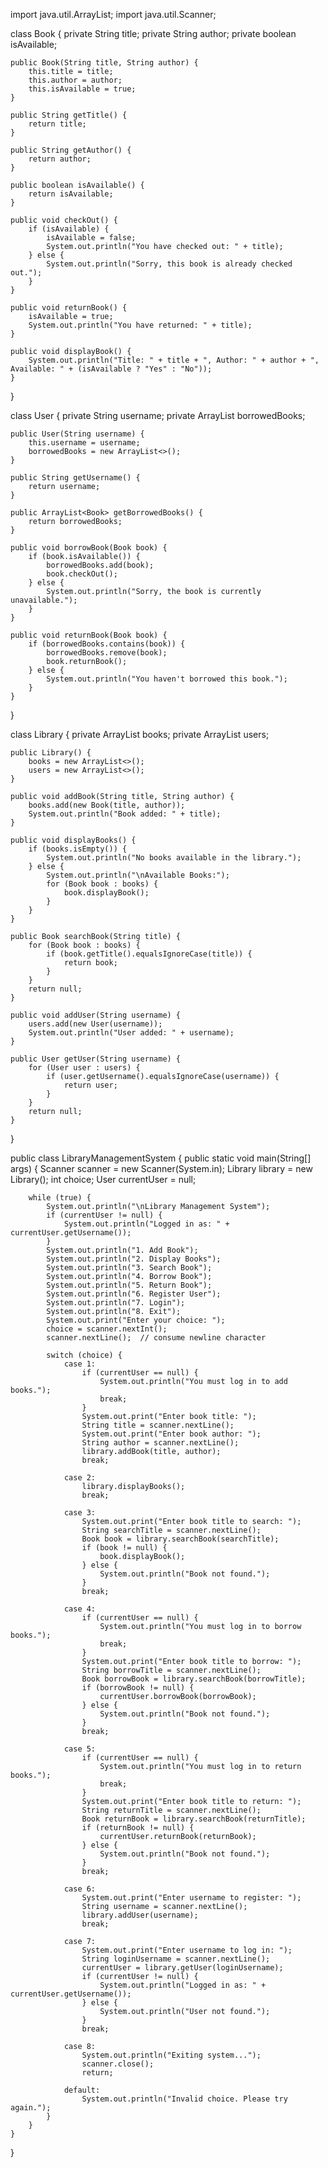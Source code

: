 import java.util.ArrayList;
import java.util.Scanner;

class Book {
    private String title;
    private String author;
    private boolean isAvailable;

    public Book(String title, String author) {
        this.title = title;
        this.author = author;
        this.isAvailable = true;
    }

    public String getTitle() {
        return title;
    }

    public String getAuthor() {
        return author;
    }

    public boolean isAvailable() {
        return isAvailable;
    }

    public void checkOut() {
        if (isAvailable) {
            isAvailable = false;
            System.out.println("You have checked out: " + title);
        } else {
            System.out.println("Sorry, this book is already checked out.");
        }
    }

    public void returnBook() {
        isAvailable = true;
        System.out.println("You have returned: " + title);
    }

    public void displayBook() {
        System.out.println("Title: " + title + ", Author: " + author + ", Available: " + (isAvailable ? "Yes" : "No"));
    }
}

class User {
    private String username;
    private ArrayList<Book> borrowedBooks;

    public User(String username) {
        this.username = username;
        borrowedBooks = new ArrayList<>();
    }

    public String getUsername() {
        return username;
    }

    public ArrayList<Book> getBorrowedBooks() {
        return borrowedBooks;
    }

    public void borrowBook(Book book) {
        if (book.isAvailable()) {
            borrowedBooks.add(book);
            book.checkOut();
        } else {
            System.out.println("Sorry, the book is currently unavailable.");
        }
    }

    public void returnBook(Book book) {
        if (borrowedBooks.contains(book)) {
            borrowedBooks.remove(book);
            book.returnBook();
        } else {
            System.out.println("You haven't borrowed this book.");
        }
    }
}

class Library {
    private ArrayList<Book> books;
    private ArrayList<User> users;

    public Library() {
        books = new ArrayList<>();
        users = new ArrayList<>();
    }

    public void addBook(String title, String author) {
        books.add(new Book(title, author));
        System.out.println("Book added: " + title);
    }

    public void displayBooks() {
        if (books.isEmpty()) {
            System.out.println("No books available in the library.");
        } else {
            System.out.println("\nAvailable Books:");
            for (Book book : books) {
                book.displayBook();
            }
        }
    }

    public Book searchBook(String title) {
        for (Book book : books) {
            if (book.getTitle().equalsIgnoreCase(title)) {
                return book;
            }
        }
        return null;
    }

    public void addUser(String username) {
        users.add(new User(username));
        System.out.println("User added: " + username);
    }

    public User getUser(String username) {
        for (User user : users) {
            if (user.getUsername().equalsIgnoreCase(username)) {
                return user;
            }
        }
        return null;
    }
}

public class LibraryManagementSystem {
    public static void main(String[] args) {
        Scanner scanner = new Scanner(System.in);
        Library library = new Library();
        int choice;
        User currentUser = null;

        while (true) {
            System.out.println("\nLibrary Management System");
            if (currentUser != null) {
                System.out.println("Logged in as: " + currentUser.getUsername());
            }
            System.out.println("1. Add Book");
            System.out.println("2. Display Books");
            System.out.println("3. Search Book");
            System.out.println("4. Borrow Book");
            System.out.println("5. Return Book");
            System.out.println("6. Register User");
            System.out.println("7. Login");
            System.out.println("8. Exit");
            System.out.print("Enter your choice: ");
            choice = scanner.nextInt();
            scanner.nextLine();  // consume newline character

            switch (choice) {
                case 1:
                    if (currentUser == null) {
                        System.out.println("You must log in to add books.");
                        break;
                    }
                    System.out.print("Enter book title: ");
                    String title = scanner.nextLine();
                    System.out.print("Enter book author: ");
                    String author = scanner.nextLine();
                    library.addBook(title, author);
                    break;

                case 2:
                    library.displayBooks();
                    break;

                case 3:
                    System.out.print("Enter book title to search: ");
                    String searchTitle = scanner.nextLine();
                    Book book = library.searchBook(searchTitle);
                    if (book != null) {
                        book.displayBook();
                    } else {
                        System.out.println("Book not found.");
                    }
                    break;

                case 4:
                    if (currentUser == null) {
                        System.out.println("You must log in to borrow books.");
                        break;
                    }
                    System.out.print("Enter book title to borrow: ");
                    String borrowTitle = scanner.nextLine();
                    Book borrowBook = library.searchBook(borrowTitle);
                    if (borrowBook != null) {
                        currentUser.borrowBook(borrowBook);
                    } else {
                        System.out.println("Book not found.");
                    }
                    break;

                case 5:
                    if (currentUser == null) {
                        System.out.println("You must log in to return books.");
                        break;
                    }
                    System.out.print("Enter book title to return: ");
                    String returnTitle = scanner.nextLine();
                    Book returnBook = library.searchBook(returnTitle);
                    if (returnBook != null) {
                        currentUser.returnBook(returnBook);
                    } else {
                        System.out.println("Book not found.");
                    }
                    break;

                case 6:
                    System.out.print("Enter username to register: ");
                    String username = scanner.nextLine();
                    library.addUser(username);
                    break;

                case 7:
                    System.out.print("Enter username to log in: ");
                    String loginUsername = scanner.nextLine();
                    currentUser = library.getUser(loginUsername);
                    if (currentUser != null) {
                        System.out.println("Logged in as: " + currentUser.getUsername());
                    } else {
                        System.out.println("User not found.");
                    }
                    break;

                case 8:
                    System.out.println("Exiting system...");
                    scanner.close();
                    return;

                default:
                    System.out.println("Invalid choice. Please try again.");
            }
        }
    }
}
